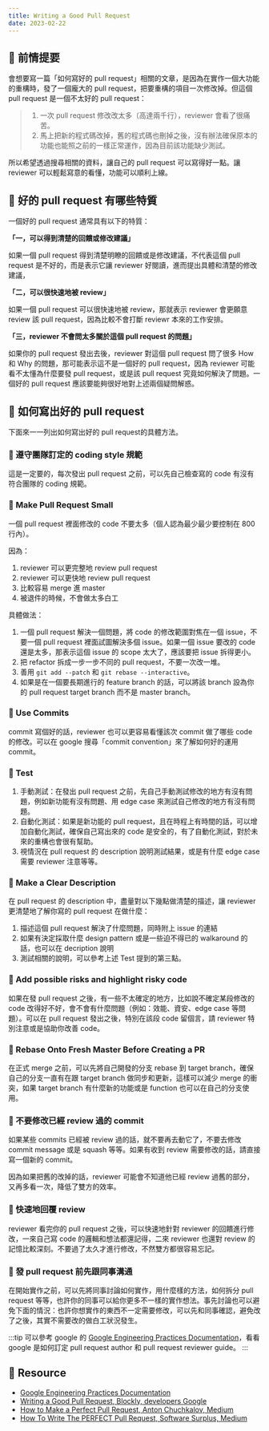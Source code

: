 ```yaml
---
title: Writing a Good Pull Request
date: 2023-02-22
---
```


## 🐳 前情提要

會想要寫一篇「如何寫好的 pull request」相關的文章，是因為在實作一個大功能的重構時，發了一個龐大的 pull request，把要重構的項目一次修改掉。但這個 pull request 是一個不太好的 pull request：

> 1. 一次 pull request 修改改太多（高達兩千行），reviewer 會看了很痛苦。
> 2. 馬上把新的程式碼改掉，舊的程式碼也刪掉之後，沒有辦法確保原本的功能也能照之前的一樣正常運作，因為目前該功能缺少測試。

所以希望透過搜尋相關的資料，讓自己的 pull request 可以寫得好一點。讓 reviewer 可以輕鬆寫意的看懂，功能可以順利上線。

## 🐳 好的 pull request 有哪些特質

一個好的 pull request 通常具有以下的特質：

**「一，可以得到清楚的回饋或修改建議」**

如果一個 pull request 得到清楚明瞭的回饋或是修改建議，不代表這個 pull request 是不好的，而是表示它讓 reviewer 好閱讀，進而提出具體和清楚的修改建議，

**「二，可以很快速地被 review」**

如果一個 pull request 可以很快速地被 review，那就表示 reviewer 會更願意 review 該 pull request，因為比較不會打斷 reviewr 本來的工作安排。

**「三，reviewer 不會問太多關於這個 pull request 的問題」**

如果你的 pull request 發出去後，reviewer 對這個 pull request 問了很多 How 和 Why 的問題，那可能表示這不是一個好的 pull request，因為 reviewer 可能看不太懂為什麼要發 pull request，或是該 pull request 究竟如何解決了問題。一個好的 pull request 應該要能夠很好地對上述兩個疑問解惑。

## 🐳 如何寫出好的 pull request

下面來一一列出如何寫出好的 pull request的具體方法。

### 🦀 遵守團隊訂定的 coding style 規範

這是一定要的，每次發出 pull request 之前，可以先自己檢查寫的 code 有沒有符合團隊的 coding 規範。

### 🦀 Make Pull Request Small

一個 pull request 裡面修改的 code 不要太多（個人認為最少最少要控制在 800 行內）。

因為：
1. reviewer 可以更完整地 review pull request
2. reviewer 可以更快地 review pull request
3. 比較容易 merge 進 master
4. 被退件的時候，不會做太多白工

具體做法：
1. 一個 pull request 解決一個問題，將 code 的修改範圍對焦在一個 issue，不要一個 pull request 裡面試圖解決多個 issue。如果一個 issue 要改的 code 還是太多，那表示這個 issue 的 scope 太大了，應該要把 issue 拆得更小。
2. 把 refactor 拆成一步一步不同的 pull request，不要一次改一堆。
3. 善用 `git add --patch` 和 `git rebase --interactive`。
4. 如果是在一個要長期進行的 feature branch 的話，可以將該 branch 設為你的 pull request target branch 而不是 master branch。

### 🦀 Use Commits

commit 寫個好的話，reviewer 也可以更容易看懂該次 commit 做了哪些 code 的修改。可以在 google 搜尋「commit convention」來了解如何好的運用 commit。

### 🦀 Test

1. 手動測試：在發出 pull request 之前，先自己手動測試修改的地方有沒有問題，例如新功能有沒有問題、用 edge case 來測試自己修改的地方有沒有問題。
2. 自動化測試：如果是新功能的 pull request，且在時程上有時間的話，可以增加自動化測試，確保自己寫出來的 code 是安全的，有了自動化測試，對於未來的重構也會很有幫助。
3. 視情況在 pull request 的 description 說明測試結果，或是有什麼 edge case 需要 reviewer 注意等等。

### 🦀 Make a Clear Description

在 pull request 的 description 中，盡量對以下幾點做清楚的描述，讓 reviewer 更清楚地了解你寫的 pull request 在做什麼：

1. 描述這個 pull request 解決了什麼問題，同時附上 issue 的連結
2. 如果有決定採取什麼 design pattern 或是一些迫不得已的 walkaround 的話，也可以在 decription 說明
3. 測試相關的說明，可以參考上述 Test 提到的第三點。

### 🦀 Add possible risks and highlight risky code

如果在發 pull request 之後，有一些不太確定的地方，比如說不確定某段修改的 code 改得好不好，會不會有什麼問題（例如：效能、資安、edge case 等問題）。可以在 pull request 發出之後，特別在該段 code 留個言，請 reviewer 特別注意或是協助你改善 code。

### 🦀 Rebase Onto Fresh Master Before Creating a PR

在正式 merge 之前，可以先將自己開發的分支 rebase 到 target branch，確保自己的分支一直有在跟 target branch 做同步和更新，這樣可以減少 merge 的衝突，如果 target branch 有什麼新的功能或是 function 也可以在自己的分支使用。

### 🦀 不要修改已經 review 過的 commit

如果某些 commits 已經被 review 過的話，就不要再去動它了，不要去修改 commit message 或是 squash 等等。如果有收到 review 需要修改的話，請直接寫一個新的 commit。

因為如果把舊的改掉的話，reviewer 可能會不知道他已經 review 過舊的部分，又再多看一次，降低了雙方的效率。

### 🦀 快速地回覆 review

reviewer 看完你的 pull request 之後，可以快速地針對 reviewer 的回饋進行修改，一來自己寫 code 的邏輯和想法都還記得，二來 reviewer 也還對 review 的記憶比較深刻。不要過了太久才進行修改，不然雙方都很容易忘記。

### 🦀 發 pull request 前先跟同事溝通

在開始實作之前，可以先將同事討論如何實作，用什麼樣的方法，如何拆分 pull request 等等，也許你的同事可以給你更多不一樣的實作想法。事先討論也可以避免下面的情況：也許你想實作的東西不一定需要修改，可以先和同事確認，避免改了之後，其實不需要改的做白工狀況發生。

:::tip
可以參考 google 的 [Google Engineering Practices Documentation](https://google.github.io/eng-practices/)，看看 google 是如何訂定 pull request author 和 pull request reviewer guide。
:::

## 🐳 Resource

- [Google Engineering Practices Documentation](https://google.github.io/eng-practices/)
- [Writing a Good Pull Request, Blockly, developers Google](https://developers.google.com/blockly/guides/contribute/get-started/write_a_good_pr)
- [How to Make a Perfect Pull Request, Anton Chuchkalov, Medium](https://betterprogramming.pub/how-to-make-a-perfect-pull-request-3578fb4c112)
- [How To Write The PERFECT Pull Request, Software Surplus, Medium](https://levelup.gitconnected.com/how-to-write-the-perfect-pull-request-d044625ace98)
